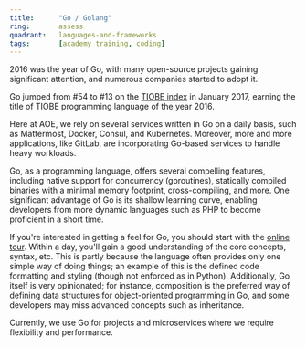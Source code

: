 ```yaml
---
title:      "Go / Golang"
ring:       assess
quadrant:   languages-and-frameworks
tags:       [academy training, coding]
---
```


2016 was the year of Go, with many open-source projects gaining significant attention, and numerous companies started to adopt it.

Go jumped from #54 to #13 on the [TIOBE index](http://www.tiobe.com/tiobe-index/) in January 2017, earning the title of TIOBE programming language of the year 2016.

Here at AOE, we rely on several services written in Go on a daily basis, such as Mattermost, Docker, Consul, and Kubernetes. Moreover, more and more applications, like GitLab, are incorporating Go-based services to handle heavy workloads.

Go, as a programming language, offers several compelling features, including native support for concurrency (goroutines), statically compiled binaries with a minimal memory footprint, cross-compiling, and more. One significant advantage of Go is its shallow learning curve, enabling developers from more dynamic languages such as PHP to become proficient in a short time.

If you're interested in getting a feel for Go, you should start with the [online tour](https://tour.golang.org/welcome/1). Within a day, you'll gain a good understanding of the core concepts, syntax, etc. This is partly because the language often provides only one simple way of doing things; an example of this is the defined code formatting and styling (though not enforced as in Python). Additionally, Go itself is very opinionated; for instance, composition is the preferred way of defining data structures for object-oriented programming in Go, and some developers may miss advanced concepts such as inheritance.

Currently, we use Go for projects and microservices where we require flexibility and performance.
